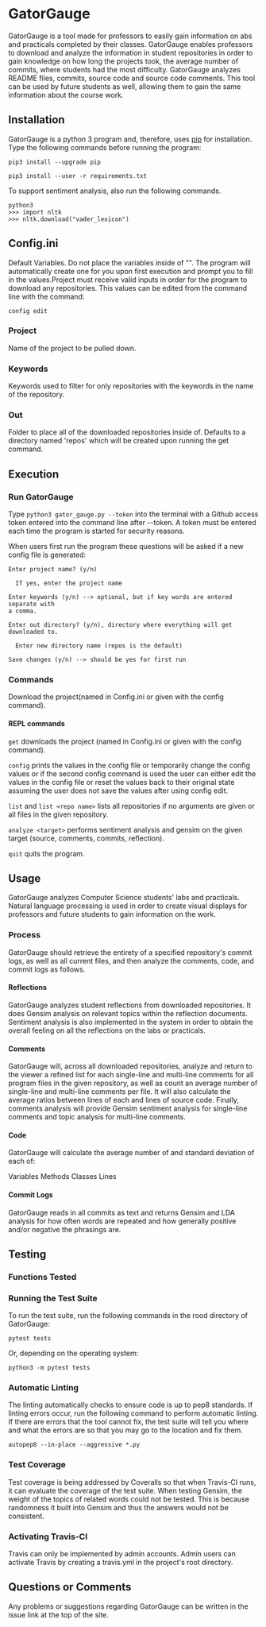 # GatorGauge

GatorGauge is a tool made for professors to easily gain information on
abs and practicals completed by their classes. GatorGauge enables professors
to download and analyze the information in student repositories in order to
gain knowledge on how long the projects took, the average number of commits,
where students had the most difficulty. GatorGauge analyzes README files,
commits, source code and source code comments. This tool can be used by
future students as well, allowing them to gain the same information about
the course work.

## Installation

GatorGauge is a python 3 program and, therefore, uses
[pip](https://pip.pypa.io/en/stable/installing/) for installation. Type the
following commands before running the program:

```
pip3 install --upgrade pip

```

```
pip3 install --user -r requirements.txt

```

To support sentiment analysis, also run the following commands.

```
python3
>>> import nltk
>>> nltk.download("vader_lexicon")
```

## Config.ini

Default Variables. Do not place the variables inside of "".
The program will automatically create one for you upon first execution
and prompt you to fill in the values.Project must receive valid
inputs in order for the program to download any repositories. This
values can be edited from the command line with the command:

```
config edit
```

### Project

Name of the project to be pulled down.

### Keywords

Keywords used to filter for only repositories with the keywords in the name of
the repository.

### Out

Folder to place all of the downloaded repositories inside of. Defaults to
a directory named 'repos' which will be created upon running the get command.

## Execution

### Run GatorGauge

Type ```python3 gator_gauge.py --token``` into the terminal with a Github access
token entered into the command line after --token. A token must be entered each
time the program is started for security reasons.

When users first run the program these questions will be asked if a new config
file is generated:

```
Enter project name? (y/n)

  If yes, enter the project name

Enter keywords (y/n) --> optional, but if key words are entered separate with
a comma.

Enter out directory? (y/n), directory where everything will get downloaded to.

  Enter new directory name (repos is the default)

Save changes (y/n) --> should be yes for first run
```

### Commands

Download the project(named in Config.ini or given with the config command).

#### REPL commands

`get` downloads the project (named in Config.ini or given with the config command).

`config` prints the values in the config file or temporarily change the config
values or if the second config command is used the user can either edit the
values in the config file or reset the values back to their original state
assuming the user does not save the values after using config edit.

`list` and `list <repo name>` lists all repositories if no arguments are given
or all files in the given repository.

`analyze <target>` performs sentiment analysis and gensim on the given target
(source, comments, commits, reflection).

`quit` quits the program.

## Usage

GatorGauge analyzes Computer Science students' labs and practicals. Natural
language processing is used in order to create visual displays for professors
and future students to gain information on the work.

### Process

GatorGauge should retrieve the entirety of a specified repository's commit logs,
as well as all current files, and then analyze the comments, code, and commit
logs as follows.

#### Reflections

GatorGauge analyzes student reflections from downloaded repositories. It does
Gensim analysis on relevant topics within the reflection documents. Sentiment
analysis is also implemented in the system in order to obtain the overall
feeling on all the reflections on the labs or practicals.

#### Comments

GatorGauge will, across all downloaded repositories, analyze and return to the
viewer a refined list for each single-line and multi-line comments for all
program files in the given repository, as well as count an average number of
single-line and multi-line comments per file. It will also calculate the average
ratios between lines of each and lines of source code.
Finally, comments analysis will provide Gensim sentiment analysis for
single-line comments and topic analysis for multi-line comments.

#### Code

GatorGauge will calculate the average number of and standard deviation of each
of:

Variables
Methods
Classes
Lines

#### Commit Logs

GatorGauge reads in all commits as text and returns Gensim and LDA analysis for
how often words are repeated and how generally positive and/or negative the
phrasings are.

## Testing

### Functions Tested

### Running the Test Suite

To run the test suite, run the following commands in the rood directory of
GatorGauge:

```
pytest tests
```

Or, depending on the operating system:

```
python3 -m pytest tests
```

### Automatic Linting

The linting automatically checks to ensure code is up to pep8 standards. If
linting errors occur, run the following command to perform automatic linting. If
there are errors that the tool cannot fix, the test suite will tell you where
and what the errors are so that you may go to the location and fix them.

```
autopep8 --in-place --aggressive *.py
```

### Test Coverage

Test coverage is being addressed by Coveralls so that when Travis-CI runs, it can
evaluate the coverage of the test suite. When testing Gensim, the weight of the
topics of related words could not be tested. This is because randomness it built
into Gensim and thus the answers would not be consistent.

### Activating Travis-CI

Travis can only be implemented by admin accounts. Admin users can activate Travis
by creating a travis.yml in the project's root
directory.

## Questions or Comments

Any problems or suggestions regarding GatorGauge can be written in the issue
link at the top of the site.
